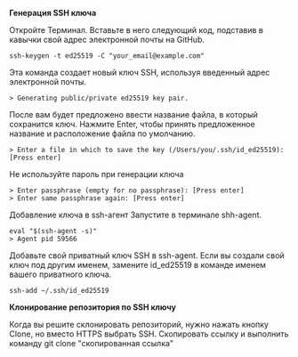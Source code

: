 **Генерация SSH ключа**

Откройте Терминал. Вставьте в него следующий код, подставив в кавычки свой адрес электронной почты на GitHub.
```
ssh-keygen -t ed25519 -C "your_email@example.com"
```
Эта команда создает новый ключ SSH, используя введенный адрес электронной почты.
```
> Generating public/private ed25519 key pair.
```
После вам будет предложено ввести название файла, в который сохранится ключ. Нажмите Enter, чтобы принять предложенное название и
расположение файла по умолчанию.
```
> Enter a file in which to save the key (/Users/you/.ssh/id_ed25519): [Press enter]
```
Не используйте пароль при генерации ключа
```
> Enter passphrase (empty for no passphrase): [Press enter]
> Enter same passphrase again: [Press enter]
```
Добавление ключа в ssh-агент
Запустите в терминале shh-agent.
```
eval "$(ssh-agent -s)"
> Agent pid 59566
```
Добавьте свой приватный ключ SSH в ssh-agent. Если вы создали свой ключ под другим именем, замените id_ed25519 в команде именем вашего
приватного ключа.
```
ssh-add ~/.ssh/id_ed25519
```
**Клонирование репозитория по SSH ключу**

Когда вы решите склонировать репозиторий, нужно нажать кнопку Clone, но вместо HTTPS выбрать SSH. Скопировать ссылку и выполнить
команду git clone "скопированная ссылка"






